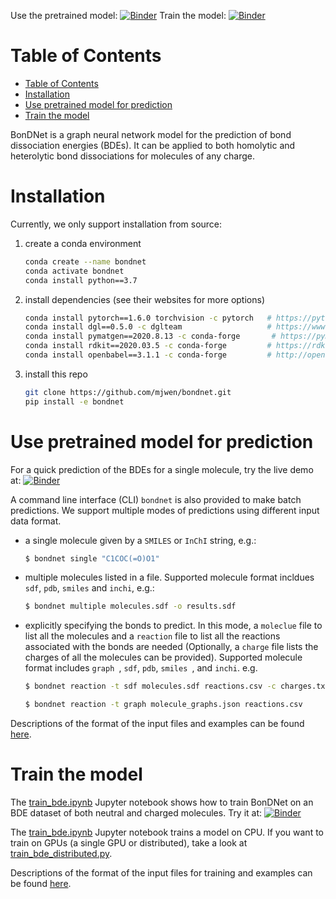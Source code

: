 Use the pretrained model: [![Binder](https://mybinder.org/badge_logo.svg)](https://mybinder.org/v2/gh/mjwen/bondnet/binder?filepath=bondnet%2Fscripts%2Fpredict_binder.ipynb)
Train the model: [![Binder](https://mybinder.org/badge_logo.svg)](https://mybinder.org/v2/gh/mjwen/bondnet/binder?filepath=bondnet%2Fscripts%2Ftrain_bde.ipynb)



# Table of Contents
- [Table of Contents](#table-of-contents)
- [Installation](#installation)
- [Use pretrained model for prediction](#use-pretrained-model-for-prediction)
- [Train the model](#train-the-model)


BonDNet is a graph neural network model for the prediction of bond dissociation
energies (BDEs). It can be applied to both homolytic and heterolytic bond dissociations
for molecules of any charge.


<a name="installation"></a>
# Installation

Currently, we only support installation from source:

1. create a conda environment
    ```bash
    conda create --name bondnet
    conda activate bondnet
    conda install python==3.7
    ```

2. install dependencies (see their websites for more options)
    ```bash
    conda install pytorch==1.6.0 torchvision -c pytorch   # https://pytorch.org
    conda install dgl==0.5.0 -c dglteam                   # https://www.dgl.ai/pages/start.html
    conda install pymatgen==2020.8.13 -c conda-forge       # https://pymatgen.org/installation.html
    conda install rdkit==2020.03.5 -c conda-forge         # https://rdkit.org/docs/Install.html
    conda install openbabel==3.1.1 -c conda-forge         # http://openbabel.org/wiki/Category:Installation
    ```

3. install this repo
    ```bash
    git clone https://github.com/mjwen/bondnet.git
    pip install -e bondnet
    ```

<a name="use-pretrained-model-for-prediction"></a>
# Use pretrained model for prediction

For a quick prediction of the BDEs for a single molecule, try the live demo at: [![Binder](https://mybinder.org/badge_logo.svg)](https://mybinder.org/v2/gh/mjwen/bondnet/binder?filepath=bondnet%2Fscripts%2Fpredict_binder.ipynb)

A command line interface (CLI) `bondnet` is also provided to make batch predictions.
We support multiple modes of predictions using different input data format.

- a single molecule given by a `SMILES` or `InChI` string, e.g.:
    ```bash
    $ bondnet single "C1COC(=O)O1"
    ```

- multiple molecules listed in a file. Supported molecule format incldues `sdf`, `pdb`, `smiles` and `inchi`, e.g.:
    ```bash
    $ bondnet multiple molecules.sdf -o results.sdf
    ```

- explicitly specifying the bonds to predict. In this mode, a `moleclue` file
  to list all the molecules and a `reaction` file to list all the reactions associated
  with the bonds are needed (Optionally, a `charge` file lists the charges of all the
  molecules can be provided). Supported molecule format includes `graph `, `sdf`, `pdb`,
  `smiles `, and `inchi`. e.g.
    ```bash
    $ bondnet reaction -t sdf molecules.sdf reactions.csv -c charges.txt
    ```
    ```bash
    $ bondnet reaction -t graph molecule_graphs.json reactions.csv
    ```

Descriptions of the format of the input files and examples can be found
[here](https://github.com/mjwen/bondnet/tree/binder/bondnet/scripts/examples/predict).


<a name="train-the-model"></a>
# Train the model

The [train_bde.ipynb]() Jupyter notebook shows how to train BonDNet on an BDE dataset of both neutral and charged molecules. Try it at: [![Binder](https://mybinder.org/badge_logo.svg)](https://mybinder.org/v2/gh/mjwen/bondnet/master?filepath=bondnet%2Fscripts%2Ftrain_bde.ipynb)

The [train_bde.ipynb]() Jupyter notebook trains a model on CPU. If you want to train on GPUs (a single GPU or distributed), take a look at [train_bde_distributed.py]().

Descriptions of the format of the input files for training and examples can be found
[here](https://github.com/mjwen/bondnet/tree/master/bondnet/scripts/examples/train).

